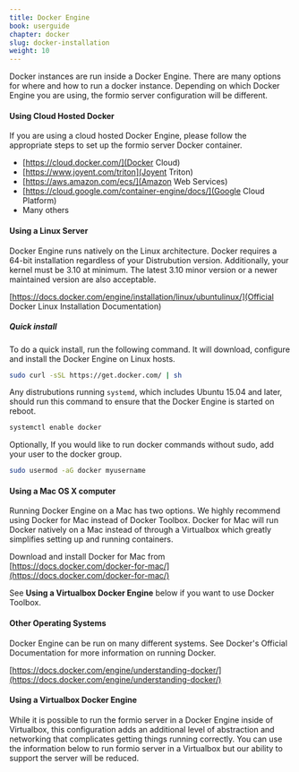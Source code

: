 ```yaml
---
title: Docker Engine
book: userguide
chapter: docker
slug: docker-installation
weight: 10
---
```

Docker instances are run inside a Docker Engine. There are many options for where and how to run a docker instance. Depending on which Docker Engine you are using, the formio server configuration will be different.

#### Using Cloud Hosted Docker

If you are using a cloud hosted Docker Engine, please follow the appropriate steps to set up the formio server Docker container.

 * [https://cloud.docker.com/](Docker Cloud)
 * [https://www.joyent.com/triton](Joyent Triton)
 * [https://aws.amazon.com/ecs/](Amazon Web Services)
 * [https://cloud.google.com/container-engine/docs/](Google Cloud Platform)
 * Many others
 
#### Using a Linux Server

Docker Engine runs natively on the Linux architecture. Docker requires a 64-bit installation regardless of your Distrubution version. Additionally, your kernel must be 3.10 at minimum. The latest 3.10 minor version or a newer maintained version are also acceptable.

[https://docs.docker.com/engine/installation/linux/ubuntulinux/](Official Docker Linux Installation Documentation)

##### Quick install
To do a quick install, run the following command. It will download, configure and install the Docker Engine on Linux hosts.

```bash
sudo curl -sSL https://get.docker.com/ | sh
```

Any distrubutions running ```systemd```, which includes Ubuntu 15.04 and later, should run this command to ensure that the Docker Engine is started on reboot.

```bash
systemctl enable docker
```

Optionally, If you would like to run docker commands without sudo, add your user to the docker group.

```bash
sudo usermod -aG docker myusername
```

#### Using a Mac OS X computer

Running Docker Engine on a Mac has two options. We highly recommend using Docker for Mac instead of Docker Toolbox. Docker for Mac will run Docker natively on a Mac instead of through a Virtualbox which greatly simplifies setting up and running containers.

Download and install Docker for Mac from [https://docs.docker.com/docker-for-mac/](https://docs.docker.com/docker-for-mac/)

See **Using a Virtualbox Docker Engine** below if you want to use Docker Toolbox.

#### Other Operating Systems

Docker Engine can be run on many different systems. See Docker's Official Documentation for more information on running Docker.

[https://docs.docker.com/engine/understanding-docker/](https://docs.docker.com/engine/understanding-docker/)

#### Using a Virtualbox Docker Engine

While it is possible to run the formio server in a Docker Engine inside of Virtualbox, this configuration adds an additional level of abstraction and networking that complicates getting things running correctly. You can use the information below to run formio server in a Virtualbox but our ability to support the server will be reduced.
